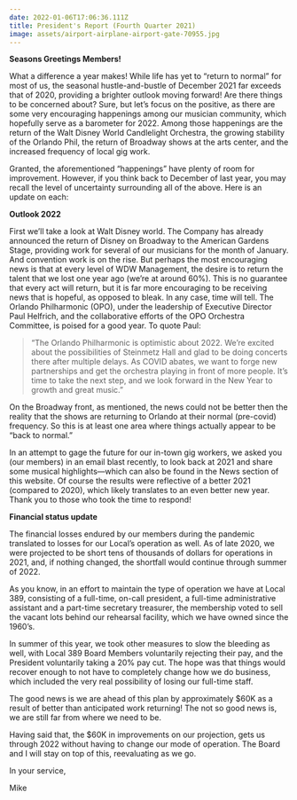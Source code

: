```yaml
---
date: 2022-01-06T17:06:36.111Z
title: President's Report (Fourth Quarter 2021)
image: assets/airport-airplane-airport-gate-70955.jpg
---
```

**Seasons Greetings Members!**

 What a difference a year makes! While life has yet to “return to normal” for most of us, the seasonal hustle-and-bustle of December 2021 far exceeds that of 2020, providing a brighter outlook moving forward!  Are there things to be concerned about? Sure, but let’s focus on the positive, as there are some very encouraging happenings among our musician community, which hopefully serve as a barometer for 2022.
Among those happenings are the return of the Walt Disney World Candlelight Orchestra, the growing stability of the Orlando Phil, the return of Broadway shows at the arts center, and the increased frequency of local gig work.

Granted, the aforementioned “happenings” have plenty of room for improvement. However, if you think back to December of last year, you may recall the level of uncertainty surrounding all of the above. Here is an update on each:

**Outlook 2022**

First we’ll take a look at Walt Disney world. The Company has already announced the return of Disney on Broadway to the American Gardens Stage, providing work for several of our musicians for the month of January. And convention work is on the rise. But perhaps the most encouraging news is that at every level of WDW Management, the desire is to return the talent that we lost one year ago (we’re at around 60%). This is no guarantee that every act will return, but it is far more encouraging to be receiving news that is hopeful, as opposed to bleak. In any case, time will tell.	The Orlando Philharmonic (OPO), under the leadership of Executive Director Paul Helfrich, and the collaborative efforts of the OPO Orchestra Committee, is poised for a good year. To quote Paul:


> “The Orlando Philharmonic is optimistic about 2022. We’re excited about the possibilities of Steinmetz Hall and glad to be doing concerts there after multiple delays. As COVID abates, we want to forge new partnerships and get the orchestra playing in front of more people. It’s time to take the next step, and we look forward in the New Year to growth and great music.”


On the Broadway front, as mentioned, the news could not be better then the reality that the shows are returning to Orlando at their normal (pre-covid) frequency. So this is at least one area where things actually appear to be “back to normal.”

In an attempt to gage the future for our in-town gig workers, we asked you (our members) in an email blast recently, to look back at 2021 and share some musical highlights—which can also be found in the News section of this website. Of course the results were reflective of a better 2021 (compared to 2020), which likely translates to an even better new year. Thank you to those who took the time to respond!



**Financial status update** 	

The financial losses endured by our members during the pandemic translated to losses for our Local’s operation as well. As of late 2020, we were projected to be short tens of thousands of dollars for operations in 2021, and, if nothing changed, the shortfall would continue through summer of 2022.
 

As you know, in an effort to maintain the type of operation we have at Local 389, consisting of a full-time, on-call president, a full-time administrative assistant and a part-time secretary treasurer, the membership voted to sell the vacant lots behind our rehearsal facility, which we have owned since the 1960’s.


In summer of this year, we took other measures to slow the bleeding as well, with Local 389 Board Members voluntarily rejecting their pay, and the President voluntarily taking a 20% pay cut.  The hope was that things would recover enough to not have to completely change how we do business, which included the very real possibility of losing our full-time staff.


The good news is we are ahead of this plan by approximately $60K as a result of better than anticipated work returning! The not so good news is, we are still far from where we need to be.


Having said that, the $60K in improvements on our projection, gets us through 2022 without having to change our mode of operation. The Board and I will stay on top of this, reevaluating as we go.

In your service,

Mike